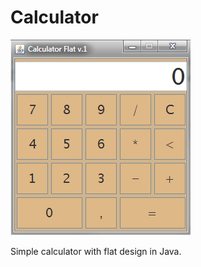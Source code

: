 # Calculator
![Alt text](https://github.com/olefir/Calculator/blob/master/CalculatorFlat/screenshot/Screenshot_3.png?raw=true "Screenshot")

Simple calculator with flat design in Java.
